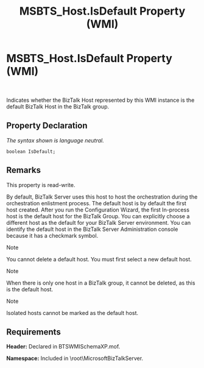 ﻿---
title: MSBTS_Host.IsDefault Property (WMI)
TOCTitle: MSBTS_Host.IsDefault Property (WMI)
ms:assetid: f13c1666-0263-42b7-8b0e-770b246b44f4
ms:mtpsurl: https://msdn.microsoft.com/en-us/library/Aa561867(v=BTS.80)
ms:contentKeyID: 51533354
ms.date: 08/30/2017
mtps_version: v=BTS.80
---

# MSBTS\_Host.IsDefault Property (WMI)

 

Indicates whether the BizTalk Host represented by this WMI instance is the default BizTalk Host in the BizTalk group.

## Property Declaration

*The syntax shown is language neutral.*

``` 
boolean IsDefault;  
```

## Remarks

This property is read-write.

By default, BizTalk Server uses this host to host the orchestration during the orchestration enlistment process. The default host is by default the first host created. After you run the Configuration Wizard, the first In-process host is the default host for the BizTalk Group. You can explicitly choose a different host as the default for your BizTalk Server environment. You can identify the default host in the BizTalk Server Administration console because it has a checkmark symbol.


> [!NOTE]
> <P>You cannot delete a default host. You must first select a new default host.</P>




> [!NOTE]
> <P>When there is only one host in a BizTalk group, it cannot be deleted, as this is the default host.</P>




> [!NOTE]
> <P>Isolated hosts cannot be marked as the default host.</P>



## Requirements

**Header:** Declared in BTSWMISchemaXP.mof.

**Namespace:** Included in \\root\\MicrosoftBizTalkServer.

